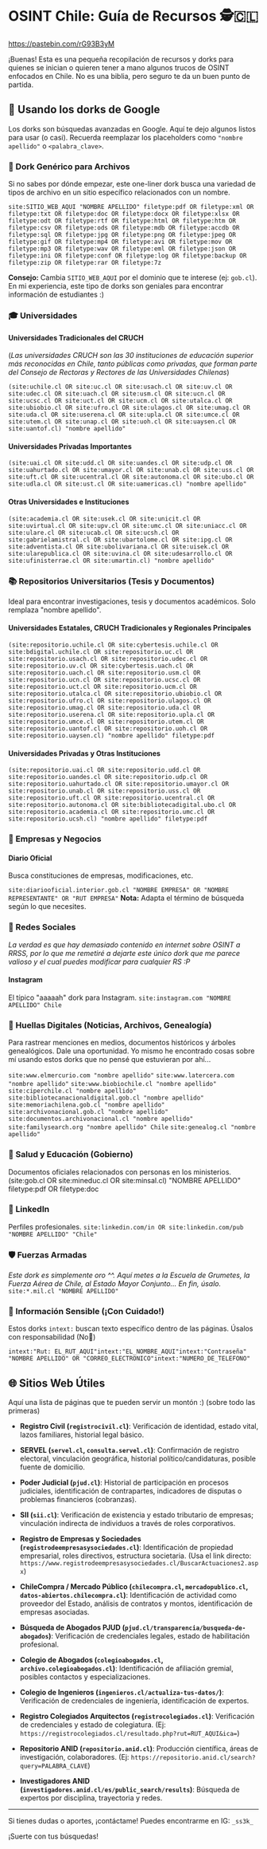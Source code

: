 # OSINT Chile: Guía de Recursos 🕵️🇨🇱

https://pastebin.com/rG93B3yM

¡Buenas! Esta es una pequeña recopilación de recursos y dorks para quienes se inician o quieren tener a mano algunos trucos de OSINT enfocados en Chile. No es una biblia, pero seguro te da un buen punto de partida.

## 🎯 Usando los dorks de Google

Los dorks son búsquedas avanzadas en Google. Aquí te dejo algunos listos para usar (o casi). Recuerda reemplazar los placeholders como `"nombre apellido"` o `<palabra_clave>`.

### 📄 Dork Genérico para Archivos

Si no sabes por dónde empezar, este one-liner dork busca una variedad de tipos de archivo en un sitio específico relacionados con un nombre.

`site:SITIO_WEB_AQUI "NOMBRE APELLIDO" filetype:pdf OR filetype:xml OR filetype:txt OR filetype:doc OR filetype:docx OR filetype:xlsx OR filetype:odt OR filetype:rtf OR filetype:html OR filetype:htm OR filetype:csv OR filetype:ods OR filetype:mdb OR filetype:accdb OR filetype:sql OR filetype:jpg OR filetype:png OR filetype:jpeg OR filetype:gif OR filetype:mp4 OR filetype:avi OR filetype:mov OR filetype:mp3 OR filetype:wav OR filetype:eml OR filetype:json OR filetype:ini OR filetype:conf OR filetype:log OR filetype:backup OR filetype:zip OR filetype:rar OR filetype:7z` 

**Consejo:** 
Cambia `SITIO_WEB_AQUI` por el dominio que te interese (ej: `gob.cl`). En mi experiencia, este tipo de dorks son geniales para encontrar información de estudiantes :)

### 🎓 Universidades

#### Universidades Tradicionales del CRUCH
(_Las universidades CRUCH son las 30 instituciones de educación superior más reconocidas en Chile, tanto públicas como privadas, que forman parte del Consejo de Rectoras y Rectores de las Universidades Chilenas_)

`(site:uchile.cl OR site:uc.cl OR site:usach.cl OR site:uv.cl OR site:udec.cl OR site:uach.cl OR site:usm.cl OR site:ucn.cl OR site:ucsc.cl OR site:uct.cl OR site:ucm.cl OR site:utalca.cl OR site:ubiobio.cl OR site:ufro.cl OR site:ulagos.cl OR site:umag.cl OR site:uda.cl OR site:userena.cl OR site:upla.cl OR site:umce.cl OR site:utem.cl OR site:unap.cl OR site:uoh.cl OR site:uaysen.cl OR site:uantof.cl) "nombre apellido"`

#### Universidades Privadas Importantes
`(site:uai.cl OR site:udd.cl OR site:uandes.cl OR site:udp.cl OR site:uahurtado.cl OR site:umayor.cl OR site:unab.cl OR site:uss.cl OR site:uft.cl OR site:ucentral.cl OR site:autonoma.cl OR site:ubo.cl OR site:udla.cl OR site:ust.cl OR site:uamericas.cl) "nombre apellido"`

#### Otras Universidades e Instituciones
`(site:academia.cl OR site:usek.cl OR site:unicit.cl OR site:uvirtual.cl OR site:upv.cl OR site:umc.cl OR site:uniacc.cl OR site:ulare.cl OR site:ucab.cl OR site:ucsh.cl OR site:gabrielamistral.cl OR site:ubartolome.cl OR site:ipg.cl OR site:adventista.cl OR site:ubolivariana.cl OR site:uisek.cl OR site:ularepublica.cl OR site:uvina.cl OR site:udesarrollo.cl OR site:ufinisterrae.cl OR site:umartin.cl) "nombre apellido"`

### 📚 Repositorios Universitarios (Tesis y Documentos)

Ideal para encontrar investigaciones, tesis y documentos académicos. Solo remplaza "nombre apellido".

#### Universidades Estatales, CRUCH Tradicionales y Regionales Principales
`(site:repositorio.uchile.cl OR site:cybertesis.uchile.cl OR site:bdigital.uchile.cl OR site:repositorio.uc.cl OR site:repositorio.usach.cl OR site:repositorio.udec.cl OR site:repositorio.uv.cl OR site:cybertesis.uach.cl OR site:repositorio.uach.cl OR site:repositorio.usm.cl OR site:repositorio.ucn.cl OR site:repositorio.ucsc.cl OR site:repositorio.uct.cl OR site:repositorio.ucm.cl OR site:repositorio.utalca.cl OR site:repositorio.ubiobio.cl OR site:repositorio.ufro.cl OR site:repositorio.ulagos.cl OR site:repositorio.umag.cl OR site:repositorio.uda.cl OR site:repositorio.userena.cl OR site:repositorio.upla.cl OR site:repositorio.umce.cl OR site:repositorio.utem.cl OR site:repositorio.uantof.cl OR site:repositorio.uoh.cl OR site:repositorio.uaysen.cl) "nombre apellido" filetype:pdf`

#### Universidades Privadas y Otras Instituciones
`(site:repositorio.uai.cl OR site:repositorio.udd.cl OR site:repositorio.uandes.cl OR site:repositorio.udp.cl OR site:repositorio.uahurtado.cl OR site:repositorio.umayor.cl OR site:repositorio.unab.cl OR site:repositorio.uss.cl OR site:repositorio.uft.cl OR site:repositorio.ucentral.cl OR site:repositorio.autonoma.cl OR site:bibliotecadigital.ubo.cl OR site:repositorio.academia.cl OR site:repositorio.umc.cl OR site:repositorio.ucsh.cl) "nombre apellido" filetype:pdf`

### 🏢 Empresas y Negocios

#### Diario Oficial
Busca constituciones de empresas, modificaciones, etc.

`site:diariooficial.interior.gob.cl "NOMBRE EMPRESA" OR "NOMBRE REPRESENTANTE" OR "RUT EMPRESA"`
**Nota:** Adapta el término de búsqueda según lo que necesites.


### 📸 Redes Sociales

_La verdad es que hay demasiado contenido en internet sobre OSINT a RRSS, por lo que me remetiré a dejarte este único dork que me parece valioso y el cual puedes modificar para cualquier RS :P_

#### Instagram
El típico "aaaaah" dork para Instagram.
`site:instagram.com "NOMBRE APELLIDO" Chile`

### 👣 Huellas Digitales (Noticias, Archivos, Genealogía)

Para rastrear menciones en medios, documentos históricos y árboles genealógicos. Dale una oportunidad. Yo mismo he encontrado cosas sobre mí usando estos dorks que no pensé que estuvieran por ahí...

`site:www.elmercurio.com "nombre apellido"`
`site:www.latercera.com "nombre apellido"`
`site:www.biobiochile.cl "nombre apellido"`
`site:ciperchile.cl "nombre apellido"`
`site:bibliotecanacionaldigital.gob.cl "nombre apellido"`
`site:memoriachilena.gob.cl "nombre apellido"`
`site:archivonacional.gob.cl "nombre apellido"`
`site:documentos.archivonacional.cl "nombre apellido"`
`site:familysearch.org "nombre apellido" Chile`
`site:genealog.cl "nombre apellido"`

### 🏥 Salud y Educación (Gobierno)

Documentos oficiales relacionados con personas en los ministerios.
(site:gob.cl OR site:mineduc.cl OR site:minsal.cl) "NOMBRE APELLIDO" filetype:pdf OR filetype:doc
### 💼 LinkedIn

Perfiles profesionales.
`site:linkedin.com/in OR site:linkedin.com/pub "NOMBRE APELLIDO" "Chile"`

### 🛡️ Fuerzas Armadas
_Este dork es simplemente oro ^^. Aquí metes a la Escuela de Grumetes, la Fuerza Aérea de Chile, al Estado Mayor Conjunto... En fin, úsalo._
`site:*.mil.cl "NOMBRE APELLIDO"`

### 🤫 Información Sensible (¡Con Cuidado!)

Estos dorks `intext:` buscan texto específico dentro de las páginas. Úsalos con responsabilidad (No👿)

`intext:"Rut: EL_RUT_AQUI"intext:"EL_NOMBRE_AQUI"intext:"Contraseña" "NOMBRE APELLIDO" OR "CORREO_ELECTRONICO"intext:"NUMERO_DE_TELEFONO"`

## 🌐 Sitios Web Útiles

Aquí una lista de páginas que te pueden servir un montón :) (sobre todo las primeras)

* **Registro Civil (`registrocivil.cl`)**: Verificación de identidad, estado vital, lazos familiares, historial legal básico.

* **SERVEL (`servel.cl`, `consulta.servel.cl`)**: Confirmación de registro electoral, vinculación geográfica, historial político/candidaturas, posible fuente de domicilio.
  
* **Poder Judicial (`pjud.cl`)**: Historial de participación en procesos judiciales, identificación de contrapartes, indicadores de disputas o problemas financieros (cobranzas).
  
* **SII (`sii.cl`)**: Verificación de existencia y estado tributario de empresas; vinculación indirecta de individuos a través de roles corporativos.
  
* **Registro de Empresas y Sociedades (`registrodeempresasysociedades.cl`)**: Identificación de propiedad empresarial, roles directivos, estructura societaria. (Usa el link directo: `https://www.registrodeempresasysociedades.cl/BuscarActuaciones2.aspx`)
  
* **ChileCompra / Mercado Público (`chilecompra.cl`, `mercadopublico.cl`, `datos-abiertos.chilecompra.cl`)**: Identificación de actividad como proveedor del Estado, análisis de contratos y montos, identificación de empresas asociadas.
  
* **Búsqueda de Abogados PJUD (`pjud.cl/transparencia/busqueda-de-abogados`)**: Verificación de credenciales legales, estado de habilitación profesional.
  
* **Colegio de Abogados (`colegioabogados.cl`, `archivo.colegioabogados.cl`)**: Identificación de afiliación gremial, posibles contactos y especializaciones.
  
* **Colegio de Ingenieros (`ingenieros.cl/actualiza-tus-datos/`)**: Verificación de credenciales de ingeniería, identificación de expertos.
  
* **Registro Colegiados Arquitectos (`registrocolegiados.cl`)**: Verificación de credenciales y estado de colegiatura. (Ej: `https://registrocolegiados.cl/resultado.php?rut=RUT_AQUI&ica=`)
  
* **Repositorio ANID (`repositorio.anid.cl`)**: Producción científica, áreas de investigación, colaboradores. (Ej: `https://repositorio.anid.cl/search?query=PALABRA_CLAVE`)
  
* **Investigadores ANID (`investigadores.anid.cl/es/public_search/results`)**: Búsqueda de expertos por disciplina, trayectoria y redes.

---

Si tienes dudas o aportes, ¡contáctame! Puedes encontrarme en IG: `_ss3k_`

¡Suerte con tus búsquedas!
